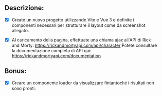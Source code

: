 ## Descrizione:

- [x] Create un nuovo progetto utilizzando Vite e Vue 3 e definite i componenti necessari per strutturare il layout come da screenshot allegato.
- [x] Al caricamento della pagina, effettuate una chiama ajax all'API di Rick and Morty:
https://rickandmortyapi.com/api/character
Potete consultare la documentazione completa di API qui: https://rickandmortyapi.com/documentation


## Bonus:
- [x] Creare un componente loader da visualizzare fintantoché i risultati non sono pronti.